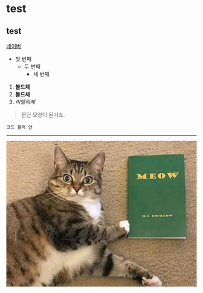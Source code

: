 # test
## test

[네이버](https://naver.com)

- 첫 번째  
  - 두 번째
    - 세 번째

1. **볼드체**
2. __볼드체__
3. *이텔릭체*

>문단 모양이 된거죠.
>

```
코드 블럭 안
```
* * *

<img width="" height="" src="./image/과제.jpg"></img>
